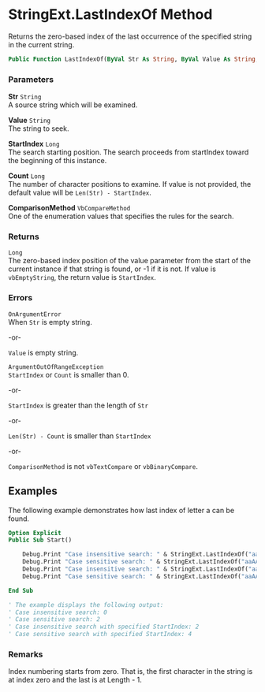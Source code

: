 # StringExt.LastIndexOf Method

Returns the zero-based index of the last occurrence of the specified string in the current string.

```vb
Public Function LastIndexOf(ByVal Str As String, ByVal Value As String, Optional ByVal StartIndex As Long = System.LongMinValue, Optional ByVal Count As Long = System.LongMinValue, Optional ByVal ComparisonMethod As VbCompareMethod = VbCompareMethod.vbTextCompare) As Long
```

### Parameters

**Str** `String` <br>
A source string which will be examined.

**Value** `String` <br>
The string to seek.

**StartIndex** `Long` <br>
The search starting position. The search proceeds from startIndex toward the beginning of this instance.

**Count** `Long` <br>
The number of character positions to examine. If value is not provided, the default value will be `Len(Str) - StartIndex`.

**ComparisonMethod** `VbCompareMethod` <br>
One of the enumeration values that specifies the rules for the search.

### Returns

`Long` <br>
The zero-based index position of the value parameter from the start of the current instance if that string is found, or -1 if it is not. If value is `vbEmptyString`, the return value is `StartIndex`.

### Errors

`OnArgumentError` <br>
When `Str` is empty string.

-or-

`Value` is empty string.

`ArgumentOutOfRangeException` <br>
`StartIndex` or `Count` is smaller than 0.

-or-

`StartIndex` is greater than the length of `Str`

-or-

`Len(Str) - Count` is smaller than `StartIndex`

-or-

`ComparisonMethod` is not `vbTextCompare` or `vbBinaryCompare`.

## Examples

The following example demonstrates how last index of letter a can be found.

```vb
Option Explicit
Public Sub Start()

    Debug.Print "Case insensitive search: " & StringExt.LastIndexOf("aaAAaa", "a")
    Debug.Print "Case sensitive search: " & StringExt.LastIndexOf("aaAAaa", "A", , , VbCompareMethod.vbBinaryCompare)
    Debug.Print "Case insensitive search: " & StringExt.LastIndexOf("aaAAaa", "a", 5, , VbCompareMethod.vbTextCompare)
    Debug.Print "Case sensitive search: " & StringExt.LastIndexOf("aaAAaa", "A", 5, , VbCompareMethod.vbBinaryCompare)

End Sub

' The example displays the following output:
' Case insensitive search: 0
' Case sensitive search: 2
' Case insensitive search with specified StartIndex: 2
' Case sensitive search with specified StartIndex: 4
```

### Remarks

Index numbering starts from zero. That is, the first character in the string is at index zero and the last is at Length - 1.
